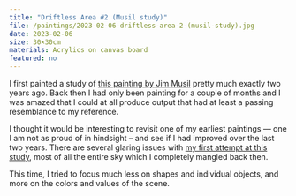 ```yaml
---
title: "Driftless Area #2 (Musil study)"
file: /paintings/2023-02-06-driftless-area-2-(musil-study).jpg
date: 2023-02-06
size: 30×30cm
materials: Acrylics on canvas board
featured: no
---
```


I first painted a study of [this painting by Jim Musil](https://jimmusil.com/originals/driftless-area) pretty much exactly two years ago. Back then I had only been painting for a couple of months and I was amazed that I could at all produce output that had at least a passing resemblance to my reference.

I thought it would be interesting to revisit one of my earliest paintings — one I am not as proud of in hindsight – and see if I had improved over the last two years. There are several glaring issues with [my first attempt at this study](/paintings/2021-01-02-driftless-area/), most of all the entire sky which I completely mangled back then.

This time, I tried to focus much less on shapes and individual objects, and more on the colors and values of the scene.
